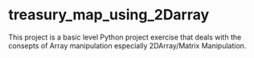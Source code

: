 # treasury_map_using_2Darray
This project is a basic level Python project exercise that deals with the consepts of Array manipulation especially 2DArray/Matrix Manipulation.
